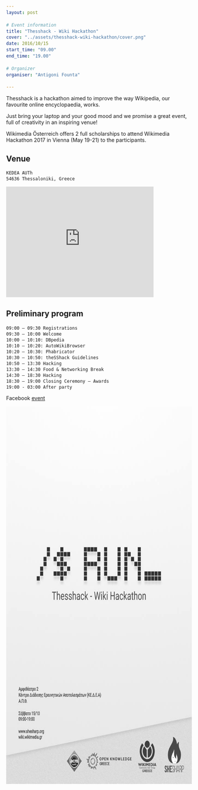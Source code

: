 ```yaml
---
layout: post

# Event information
title: "Thesshack - Wiki Hackathon"
cover: "../assets/thesshack-wiki-hackathon/cover.png"
date: 2016/10/15
start_time: "09.00"
end_time: "19.00"

# Organizer
organiser: "Antigoni Founta"

---
```


Thesshack is a hackathon aimed to improve the way Wikipedia, our favourite online encyclopaedia, works.

Just bring your laptop and your good mood and we promise a great event, full of creativity in an inspiring venue!

Wikimedia Österreich offers 2 full scholarships to attend Wikimedia Hackathon 2017 in Vienna (May 19-21) to the participants.

## Venue

```
KEDEA AUTh
54636 Thessaloniki, Greece
```

<iframe src="https://www.google.com/maps/embed?pb=!1m18!1m12!1m3!1d3028.1510824116194!2d22.959971951482483!3d40.626549979240025!2m3!1f0!2f0!3f0!3m2!1i1024!2i768!4f13.1!3m3!1m2!1s0x14a838f97943b2bd%3A0xd56ca8d4f0abc5de!2sAristotle+University+Research+Dissemination+Center+(KEDEA)!5e0!3m2!1sen!2sfr!4v1475624914699" width="400" height="300" frameborder="0" style="border:0" allowfullscreen></iframe>

## Preliminary program

```
09:00 – 09:30 Registrations
09:30 – 10:00 Welcome
10:00 – 10:10: DBpedia
10:10 – 10:20: AutoWikiBrowser
10:20 – 10:30: Phabricator
10:30 – 10:50: theSShack Guidelines
10:50 – 13:30 Hacking
13:30 – 14:30 Food & Networking Break
14:30 – 18:30 Hacking
18:30 – 19:00 Closing Ceremony – Awards
19:00 - 03:00 After party
```
Facebook [event](https://www.facebook.com/events/333420780326262/)

<p><a href="../assets/thesshack-wiki-hackathon/poster.png"><img class="center" alt="thesshack-wiki-hackathon-poster" height="1024" width="724" src="../assets/thesshack-wiki-hackathon/poster.png"/></a></p>
